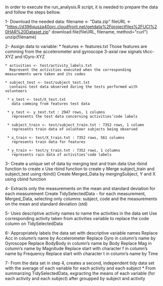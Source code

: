 
In order to execute the run_analysis.R script, it is needed to prepare the data and follow the steps bellow.

1-  Download the needed data:
	filename <- "Data.zip"
	fileURL <- "https://d396qusza40orc.cloudfront.net/getdata%2Fprojectfiles%2FUCI%20HAR%20Dataset.zip"
  	download.file(fileURL, filename, method="curl")
  	unzip(filename)

 2- Assign data to variable:
 	* features <- features.txt
 	  Those features are comming from the accelerometer and gyroscope 3-axial raw signals tAcc-XYZ and tGyro-XYZ
 	  
 	* activities <- test/activity_labels.txt
 	  Represent the activities executed when the corresponding measurements were taken and its codes 
 	  
 	* subject_test <- test/subject_test.txt
 	  contains test data observed during the tests performed with volunteers

 	 * x_test <- test/X_test.txt
 	   data comming from features test data
	   
	 * y_test <- y_test.txt : 2947 rows, 1 columns
	   represents the test data concerning activities’code labels

	 * subject_train <- test/subject_train.txt : 7352 rows, 1 column
	   represents train data of volunteer subjects being observed

	 * x_train <- test/X_train.txt : 7352 rows, 561 columns
	   represents train data for features

	 * y_train <- test/y_train.txt : 7352 rows, 1 columns
	   represents rain data of activities’code labels

 3- Create a unique set of data by merging test and train data
	Use rbind function to create x 
	Use rbind function to create y
	Merge subject_train and subject_test using rbind()
	Create Merged_Data by mergingSubject, Y and X using cbind function

 4-  Extracts only the measurements on the mean and standard deviation for each measurement
	Create TidySelectedData - for each measurement, Merged_Data, selecting only columns: subject, code and the measurements on the mean and standard deviation (std)
	
 5- Uses descriptive activity names to name the activities in the data set
    Use corresponding activity taken from activities variable to replace the code column on TidySelectedData

 6- Appropriately labels the data set with descriptive variable names
	Replace Acc in column’s name by Accelerometer
	Replace Gyro in column’s name by Gyroscope
	Replace BodyBody in column’s name by Body
	Replace Mag in column’s name by Magnitude
	Replace start with character f in column’s name by Frequency
	Replace start with character t in column’s name by Time

 7- From the data set in step 4, creates a second, independent tidy data set with the average of each variable for each activity and each subject
    * From summarizing TidySelectedData, exgracting the means of each variable (for each activity and each subject) after groupped by subject and activity 


